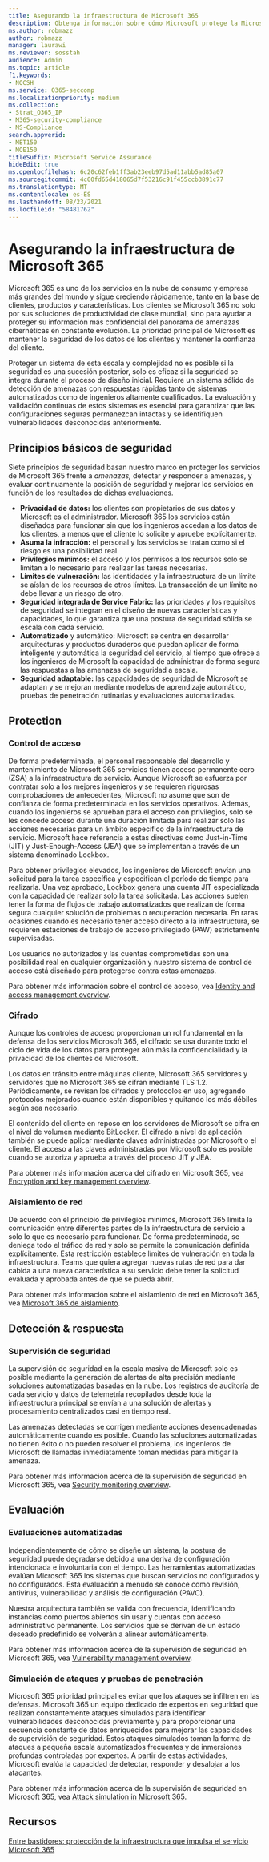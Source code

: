 ```yaml
---
title: Asegurando la infraestructura de Microsoft 365
description: Obtenga información sobre cómo Microsoft protege la Microsoft 365 de seguridad.
ms.author: robmazz
author: robmazz
manager: laurawi
ms.reviewer: sosstah
audience: Admin
ms.topic: article
f1.keywords:
- NOCSH
ms.service: O365-seccomp
ms.localizationpriority: medium
ms.collection:
- Strat_O365_IP
- M365-security-compliance
- MS-Compliance
search.appverid:
- MET150
- MOE150
titleSuffix: Microsoft Service Assurance
hideEdit: true
ms.openlocfilehash: 6c20c62feb1ff3ab23eeb97d5ad11abb5ad85a07
ms.sourcegitcommit: 4c00fd65d418065d7f53216c91f455ccb3891c77
ms.translationtype: MT
ms.contentlocale: es-ES
ms.lasthandoff: 08/23/2021
ms.locfileid: "58481762"
---
```

# <a name="securing-the-microsoft-365-infrastructure"></a>Asegurando la infraestructura de Microsoft 365

Microsoft 365 es uno de los servicios en la nube de consumo y empresa más grandes del mundo y sigue creciendo rápidamente, tanto en la base de clientes, productos y características. Los clientes se Microsoft 365 no solo por sus soluciones de productividad de clase mundial, sino para ayudar a proteger su información más confidencial del panorama de amenazas cibernéticas en constante evolución. La prioridad principal de Microsoft es mantener la seguridad de los datos de los clientes y mantener la confianza del cliente.

Proteger un sistema de esta escala y complejidad no es posible si la seguridad es una sucesión posterior, solo es eficaz si la seguridad se integra durante el proceso de diseño inicial. Requiere un sistema sólido de detección de amenazas con respuestas rápidas tanto de sistemas automatizados como de ingenieros altamente cualificados. La evaluación y validación continuas de estos sistemas es esencial para garantizar que las configuraciones seguras permanezcan intactas y se identifiquen vulnerabilidades desconocidas anteriormente.

## <a name="core-security-principles"></a>Principios básicos de seguridad

Siete principios de seguridad basan nuestro  marco en proteger los servicios de Microsoft 365 frente a *amenazas,* detectar y responder a amenazas, y evaluar continuamente la posición de seguridad y mejorar los servicios en función de los resultados de dichas evaluaciones. 

- **Privacidad de datos:** los clientes son propietarios de sus datos y Microsoft es el administrador. Microsoft 365 los servicios están diseñados para funcionar sin que los ingenieros accedan a los datos de los clientes, a menos que el cliente lo solicite y apruebe explícitamente.
- **Asuma la infracción:** el personal y los servicios se tratan como si el riesgo es una posibilidad real.
- **Privilegios mínimos:** el acceso y los permisos a los recursos solo se limitan a lo necesario para realizar las tareas necesarias.
- **Límites de vulneración:** las identidades y la infraestructura de un límite se aíslan de los recursos de otros límites. La transacción de un límite no debe llevar a un riesgo de otro.
- **Seguridad integrada de Service Fabric:** las prioridades y los requisitos de seguridad se integran en el diseño de nuevas características y capacidades, lo que garantiza que una postura de seguridad sólida se escala con cada servicio.
- **Automatizado** y automático: Microsoft se centra en desarrollar arquitecturas y productos duraderos que puedan aplicar de forma inteligente y automática la seguridad del servicio, al tiempo que ofrece a los ingenieros de Microsoft la capacidad de administrar de forma segura las respuestas a las amenazas de seguridad a escala.
- **Seguridad adaptable:** las capacidades de seguridad de Microsoft se adaptan y se mejoran mediante modelos de aprendizaje automático, pruebas de penetración rutinarias y evaluaciones automatizadas.

## <a name="protection"></a>Protection

### <a name="access-control"></a>Control de acceso

De forma predeterminada, el personal responsable del desarrollo y mantenimiento de Microsoft 365 servicios tienen acceso permanente cero (ZSA) a la infraestructura de servicio. Aunque Microsoft se esfuerza por contratar solo a los mejores ingenieros y se requieren rigurosas comprobaciones de antecedentes, Microsoft no asume que son de confianza de forma predeterminada en los servicios operativos. Además, cuando los ingenieros se aprueban para el acceso con privilegios, solo se les concede acceso durante una duración limitada para realizar solo las acciones necesarias para un ámbito específico de la infraestructura de servicio. Microsoft hace referencia a estas directivas como Just-in-Time (JIT) y Just-Enough-Access (JEA) que se implementan a través de un sistema denominado Lockbox.

Para obtener privilegios elevados, los ingenieros de Microsoft envían una solicitud para la tarea específica y especifican el período de tiempo para realizarla. Una vez aprobado, Lockbox genera una cuenta JIT especializada con la capacidad de realizar solo la tarea solicitada. Las acciones suelen tener la forma de flujos de trabajo automatizados que realizan de forma segura cualquier solución de problemas o recuperación necesaria. En raras ocasiones cuando es necesario tener acceso directo a la infraestructura, se requieren estaciones de trabajo de acceso privilegiado (PAW) estrictamente supervisadas.

Los usuarios no autorizados y las cuentas comprometidas son una posibilidad real en cualquier organización y nuestro sistema de control de acceso está diseñado para protegerse contra estas amenazas.

Para obtener más información sobre el control de acceso, vea [Identity and access management overview](assurance-identity-and-access-management.md).

### <a name="encryption"></a>Cifrado

Aunque los controles de acceso proporcionan un rol fundamental en la defensa de los servicios Microsoft 365, el cifrado se usa durante todo el ciclo de vida de los datos para proteger aún más la confidencialidad y la privacidad de los clientes de Microsoft.

Los datos en tránsito entre máquinas cliente, Microsoft 365 servidores y servidores que no Microsoft 365 se cifran mediante TLS 1.2. Periódicamente, se revisan los cifrados y protocolos en uso, agregando protocolos mejorados cuando están disponibles y quitando los más débiles según sea necesario.

El contenido del cliente en reposo en los servidores de Microsoft se cifra en el nivel de volumen mediante BitLocker. El cifrado a nivel de aplicación también se puede aplicar mediante claves administradas por Microsoft o el cliente. El acceso a las claves administradas por Microsoft solo es posible cuando se autoriza y aprueba a través del proceso JIT y JEA.

Para obtener más información acerca del cifrado en Microsoft 365, vea [Encryption and key management overview](assurance-encryption.md).

### <a name="network-isolation"></a>Aislamiento de red

De acuerdo con el principio de privilegios mínimos, Microsoft 365 limita la comunicación entre diferentes partes de la infraestructura de servicio a solo lo que es necesario para funcionar. De forma predeterminada, se deniega todo el tráfico de red y solo se permite la comunicación definida explícitamente. Esta restricción establece límites de vulneración en toda la infraestructura. Teams que quiera agregar nuevas rutas de red para dar cabida a una nueva característica a su servicio debe tener la solicitud evaluada y aprobada antes de que se pueda abrir.

Para obtener más información sobre el aislamiento de red en Microsoft 365, vea [Microsoft 365 de aislamiento](/microsoft-365/enterprise/microsoft-365-isolation-controls).

## <a name="detection--response"></a>Detección & respuesta

### <a name="security-monitoring"></a>Supervisión de seguridad

La supervisión de seguridad en la escala masiva de Microsoft solo es posible mediante la generación de alertas de alta precisión mediante soluciones automatizadas basadas en la nube. Los registros de auditoría de cada servicio y datos de telemetría recopilados desde toda la infraestructura principal se envían a una solución de alertas y procesamiento centralizados casi en tiempo real.

Las amenazas detectadas se corrigen mediante acciones desencadenadas automáticamente cuando es posible. Cuando las soluciones automatizadas no tienen éxito o no pueden resolver el problema, los ingenieros de Microsoft de llamadas inmediatamente toman medidas para mitigar la amenaza.

Para obtener más información acerca de la supervisión de seguridad en Microsoft 365, vea [Security monitoring overview](assurance-security-monitoring.md).

## <a name="assessment"></a>Evaluación

### <a name="automated-assessments"></a>Evaluaciones automatizadas

Independientemente de cómo se diseñe un sistema, la postura de seguridad puede degradarse debido a una deriva de configuración intencionada e involuntaria con el tiempo. Las herramientas automatizadas evalúan Microsoft 365 los sistemas que buscan servicios no configurados y no configurados. Esta evaluación a menudo se conoce como revisión, antivirus, vulnerabilidad y análisis de configuración (PAVC).

Nuestra arquitectura también se valida con frecuencia, identificando instancias como puertos abiertos sin usar y cuentas con acceso administrativo permanente. Los servicios que se derivan de un estado deseado predefinido se volverán a alinear automáticamente.

Para obtener más información acerca de la supervisión de seguridad en Microsoft 365, vea [Vulnerability management overview](assurance-vulnerability-management.md).

### <a name="attack-simulation-and-penetration-testing"></a>Simulación de ataques y pruebas de penetración

Microsoft 365 prioridad principal es evitar que los ataques se infiltren en las defensas. Microsoft 365 un equipo dedicado de expertos en seguridad que realizan constantemente ataques simulados para identificar vulnerabilidades desconocidas previamente y para proporcionar una secuencia constante de datos enriquecidos para mejorar las capacidades de supervisión de seguridad. Estos ataques simulados toman la forma de ataques a pequeña escala automatizados frecuentes y de inmersiones profundas controladas por expertos. A partir de estas actividades, Microsoft evalúa la capacidad de detectar, responder y desalojar a los atacantes.

Para obtener más información acerca de la supervisión de seguridad en Microsoft 365, vea [Attack simulation in Microsoft 365](assurance-monitoring-and-testing.md).

## <a name="resources"></a>Recursos

[Entre bastidores: protección de la infraestructura que impulsa el servicio Microsoft 365](https://download.microsoft.com/download/c/4/5/c45b197e-f0d9-4f40-bd5f-ed8fc7d0cd8c/M365DCSecurityIntro_Whitepaper.pdf)
